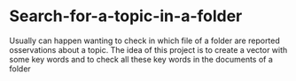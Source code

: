 # Search-for-a-topic-in-a-folder
Usually can happen wanting to check in which file of a folder are reported osservations about a topic. The idea of this project is to create a vector with some key words and to check all these key words in the documents of a folder
